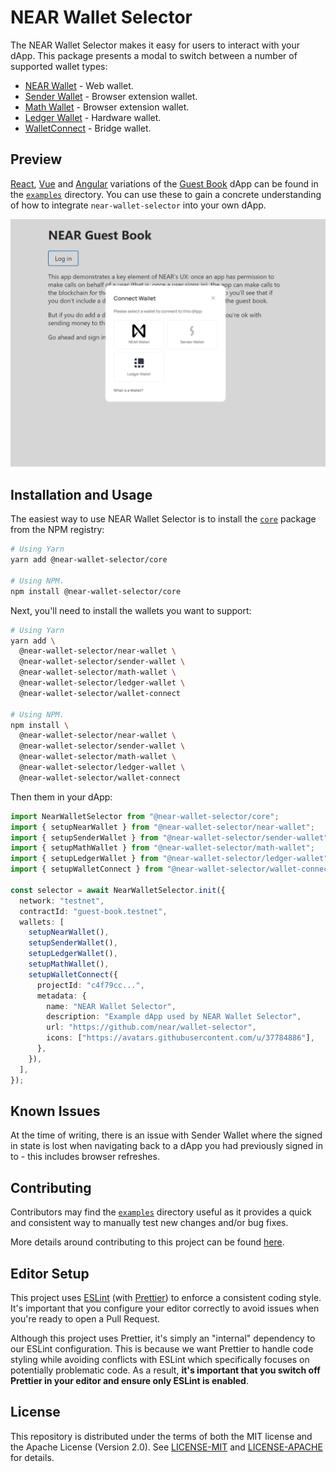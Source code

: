# NEAR Wallet Selector

The NEAR Wallet Selector makes it easy for users to interact with your dApp. This package presents a modal to switch between a number of supported wallet types:

- [NEAR Wallet](https://www.npmjs.com/package/@near-wallet-selector/near-wallet) - Web wallet.
- [Sender Wallet](https://www.npmjs.com/package/@near-wallet-selector/sender-wallet) - Browser extension wallet.
- [Math Wallet](https://www.npmjs.com/package/@near-wallet-selector/math-wallet) - Browser extension wallet.
- [Ledger Wallet](https://www.npmjs.com/package/@near-wallet-selector/ledger-wallet) - Hardware wallet.
- [WalletConnect](https://www.npmjs.com/package/@near-wallet-selector/wallet-connect) - Bridge wallet.

## Preview

[React](https://reactjs.org/), [Vue](https://vuejs.org/) and [Angular](https://angular.io/) variations of the [Guest Book](https://github.com/near-examples/guest-book/) dApp can be found in the [`examples`](/examples) directory. You can use these to gain a concrete understanding of how to integrate `near-wallet-selector` into your own dApp.

![Preview](./images/preview-img.PNG)

## Installation and Usage

The easiest way to use NEAR Wallet Selector is to install the [`core`](https://www.npmjs.com/package/@near-wallet-selector/core) package from the NPM registry:

```bash
# Using Yarn
yarn add @near-wallet-selector/core

# Using NPM.
npm install @near-wallet-selector/core
```

Next, you'll need to install the wallets you want to support:

```bash
# Using Yarn
yarn add \
  @near-wallet-selector/near-wallet \
  @near-wallet-selector/sender-wallet \
  @near-wallet-selector/math-wallet \
  @near-wallet-selector/ledger-wallet \
  @near-wallet-selector/wallet-connect

# Using NPM.
npm install \
  @near-wallet-selector/near-wallet \
  @near-wallet-selector/sender-wallet \
  @near-wallet-selector/math-wallet \
  @near-wallet-selector/ledger-wallet \
  @near-wallet-selector/wallet-connect
```

Then them in your dApp:

```ts
import NearWalletSelector from "@near-wallet-selector/core";
import { setupNearWallet } from "@near-wallet-selector/near-wallet";
import { setupSenderWallet } from "@near-wallet-selector/sender-wallet";
import { setupMathWallet } from "@near-wallet-selector/math-wallet";
import { setupLedgerWallet } from "@near-wallet-selector/ledger-wallet";
import { setupWalletConnect } from "@near-wallet-selector/wallet-connect";

const selector = await NearWalletSelector.init({
  network: "testnet",
  contractId: "guest-book.testnet",
  wallets: [
    setupNearWallet(),
    setupSenderWallet(),
    setupLedgerWallet(),
    setupMathWallet(),
    setupWalletConnect({
      projectId: "c4f79cc...",
      metadata: {
        name: "NEAR Wallet Selector",
        description: "Example dApp used by NEAR Wallet Selector",
        url: "https://github.com/near/wallet-selector",
        icons: ["https://avatars.githubusercontent.com/u/37784886"],
      },
    }),
  ],
});
```

## Known Issues

At the time of writing, there is an issue with Sender Wallet where the signed in state is lost when navigating back to a dApp you had previously signed in to - this includes browser refreshes.

## Contributing

Contributors may find the [`examples`](./examples) directory useful as it provides a quick and consistent way to manually test new changes and/or bug fixes.

More details around contributing to this project can be found [here](./CONTRIBUTING.md).

## Editor Setup

This project uses [ESLint](https://eslint.org/) (with [Prettier](https://prettier.io/)) to enforce a consistent coding style. It's important that you configure your editor correctly to avoid issues when you're ready to open a Pull Request.

Although this project uses Prettier, it's simply an "internal" dependency to our ESLint configuration. This is because we want Prettier to handle code styling while avoiding conflicts with ESLint which specifically focuses on potentially problematic code. As a result, **it's important that you switch off Prettier in your editor and ensure only ESLint is enabled**.

## License

This repository is distributed under the terms of both the MIT license and the Apache License (Version 2.0). See [LICENSE-MIT](LICENSE-MIT) and [LICENSE-APACHE](LICENSE-APACHE) for details.

